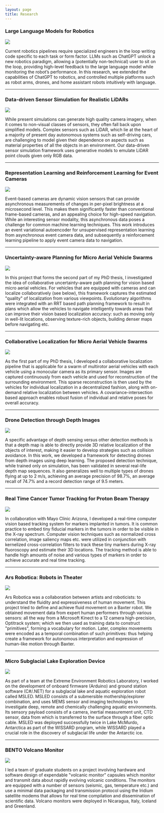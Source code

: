 ```yaml
---
layout: page
title: Research
---
```


### Large Language Models for Robotics
![](https://www.microsoft.com/en-us/research/uploads/prod/2023/02/chatgpt_robotics_gif.gif)

Current robotics pipelines require specialized engineers in the loop writing code specific to each task or form factor. 
LLMs such as ChatGPT unlock a new robotics paradigm, allowing a (potentially non-technical) user to sit on the loop, providing high-level feedback to the large language model while monitoring the robot’s performance. In this research, we extended the capabilities of ChatGPT to robotics, and controlled multiple platforms such as robot arms, drones, and home assistant robots intuitively with language.

---

### Data-driven Sensor Simulation for Realistic LiDARs
![](https://www.microsoft.com/en-us/research/uploads/prod/2022/09/Screen-Shot-2022-09-27-at-10.15.46-AM-1536x1099.png)

While present simulations can generate high quality camera imagery, when it comes to non-visual classes of sensors, they often fall back upon simplified models. Complex sensors such as LiDAR, which lie at the heart of a majority of present day autonomous systems such as self-driving cars, are challenging to model given their dependence on aspects such as material properties of all the objects in an environment. Our data-driven sensor simulation framework uses generative models to emulate LiDAR point clouds given only RGB data.

---

### Representation Learning and Reinforcement Learning for Event Cameras
![](https://www.microsoft.com/en-us/research/uploads/prod/2021/03/1400x788_AirSim_noLogo.gif)

Event-based cameras are dynamic vision sensors that can provide asynchronous measurements of changes in per-pixel brightness at a microsecond level. This makes them significantly faster than conventional frame-based cameras, and an appealing choice for high-speed navigation. While an interesting sensor modality, this asynchronous data poses a challenge for common machine learning techniques. This work introduces an event variational autoencoder for unsupervised representation learning from asynchronous event camera data, and subsequently a reinforcement learning pipeline to apply event camera data to navigation.

---

### Uncertainty-aware Planning for Micro Aerial Vehicle Swarms
![](http://www.saihv.com/images/coplan.png)

In this project that forms the second part of my PhD thesis, I investigated the idea of collaborative uncertainty-aware path planning for vision based micro aerial vehicles. For vehicles that are equipped with cameras and can localize collaboratively (see below), this framework captures the estimated "quality" of localization from various viewpoints. Evolutionary algorithms were integrated with an RRT based path planning framework to result in plans which allow the vehicles to navigate intelligently towards areas that can improve their vision based localization accuracy: such as moving only in well-lit locations, observing texture-rich objects, building denser maps before navigating etc.  

---

### Collaborative Localization for Micro Aerial Vehicle Swarms
![](http://www.saihv.com/images/cl.png)

As the first part of my PhD thesis, I developed a collaborative localization pipeline that is applicable for a swarm of multirotor aerial vehicles with each vehicle using a monocular camera as its primary sensor. Images are captured continuously from each vehicle and used for reconstruction of the surrounding environment. This sparse reconstruction is then used by the vehicles for individual localization in a decentralized fashion, along with on-demand relative localization between vehicles. A covariance-intersection based approach enables robust fusion of individual and relative poses for overall accuracy.

---

### Drone Detection through Depth Images
![](http://www.saihv.com/images/drdet.png)

A specific advantage of depth sensing versus other detection methods is that a depth map is able to directly provide 3D relative localization of the objects of interest, making it easier to develop strategies such as collision avoidance. In this work, we developed a framework for detecting drones from depth images using deep learning. The proposed detection technique, while trained only on simulation, has been validated in several real-life depth map sequences. It also generalizes well to multiple types of drones flying at up to 2 m/s, achieving an average precision of 98.7%, an average recall of 74.7% and a record detection range of 9.5 meters.

---

### Real Time Cancer Tumor Tracking for Proton Beam Therapy
![](http://www.saihv.com/images/rtt.png)

In collaboration with Mayo Clinic Arizona, I developed a real-time computer vision based tracking system for markers implanted in tumors. It is common practice to embed tiny fiducial markers in the tumors in order to be visible in the X-ray spectrum. Computer vision techniques such as normalized cross correlation, image saliency maps etc. were utilized in conjunction with kernelized cross-correlation filters to track these tiny markers during X-ray fluoroscopy and estimate their 3D locations. The tracking method is able to handle high amounts of noise and various types of markers in order to achieve accurate and real time tracking.

---

### Ars Robotica: Robots in Theater
![](http://www.saihv.com/images/ar.png)

Ars Robotica was a collaboration between artists and roboticists: to understand the fluidity and expressiveness of human movement. This project tried to define and achieve fluid movement on a Baxter robot. We obtained movement data from expert human performers through various sensors: all the way from a Microsoft Kinect to a 12 camera high-precision, Optitrack system; which we then used as training data to construct "primitives", forming a vocabulary for motion. Later, complex movements were encoded as a temporal combination of such primitives: thus helping create a framework for autonomous interpretation and expression of human-like motion through Baxter.

---

### Micro Subglacial Lake Exploration Device
![](http://www.saihv.com/images/ms.png)

As part of a team at the Extreme Environment Robotics Laboratory, I worked on the development of onboard firmware (Arduino) and ground station software (C#/.NET) for a subglacial lake and aquatic exploration robot called MSLED. MSLED consists of a submersible mothership/explorer combination, and uses MEMS sensor and imaging technologies to investigate deep, remote and chemically challenging aquatic environments. Its sensory payload consists of a camera, inertial measurement unit, CTD sensor, data from which is transferred to the surface through a fiber optic cable. MSLED was deployed successfully twice in Lake McMurdo, Antarctica as part of the WISSARD program, while WISSARD played a crucial role in the discovery of subglacial life under the Antarctic ice.

---

### BENTO Volcano Monitor
![](http://www.saihv.com/images/bb.png)

I led a team of graduate students on a project involving hardware and software design of expendable "volcanic monitor" capsules which monitor and transmit data about rapidly evolving volcanic conditions. The monitors are equipped with a number of sensors (seismic, gas, temperature etc.) and use a minimal data packaging and transmission protocol using the Iridium satellite modems that allows for real time compilation and dissemination of scientific data. Volcano monitors were deployed in Nicaragua, Italy, Iceland and Greenland.
